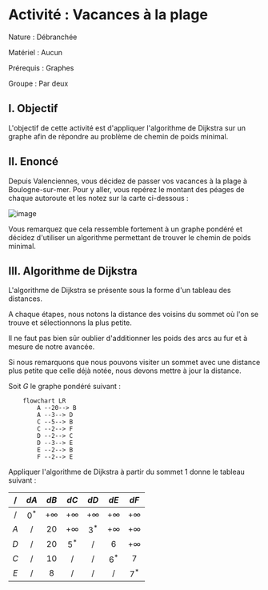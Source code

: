 # Activité : Vacances à la plage

Nature : Débranchée

Matériel : Aucun

Prérequis : Graphes

Groupe : Par deux

## I. Objectif

L'objectif de cette activité est d'appliquer l'algorithme de Dijkstra sur un graphe afin de répondre au problème de chemin de poids minimal.

## II. Enoncé

Depuis Valenciennes, vous décidez de passer vos vacances à la plage à Boulogne-sur-mer. Pour y aller, vous repérez le montant des péages de chaque autoroute et les notez sur la carte ci-dessous :

![image](./img/npdc_peages.png)

Vous remarquez que cela ressemble fortement à un graphe pondéré et décidez d'utiliser un algorithme permettant de trouver le chemin de poids minimal.

## III. Algorithme de Dijkstra

L'algorithme de Dijkstra se présente sous la forme d'un tableau des distances.

A chaque étapes, nous notons la distance des voisins du sommet où l'on se trouve et sélectionnons la plus petite.

Il ne faut pas bien sûr oublier d'additionner les poids des arcs au fur et à mesure de notre avancée.

Si nous remarquons que nous pouvons visiter un sommet avec une distance plus petite que celle déjà notée, nous devons mettre à jour la distance.

Soit $G$ le graphe pondéré suivant :

```mermaid
    flowchart LR
        A --20--> B
        A --3--> D
        C --5--> B
        C --2--> F
        D --2--> C
        D --3--> E
        E --2--> B
        F --2--> E
```

Appliquer l'algorithme de Dijkstra à partir du sommet $1$ donne le tableau suivant :

| / | $dA$ | $dB$ | $dC$ | $dD$ | $dE$ | $dF$ |
| :---: | :---: | :---: | :---: | :---: | :---: | :---: |
| / | $0^*$ | $+\infty$ | $+\infty$ | $+\infty$ | $+\infty$ | $+\infty$ |
| $A$ | / | $20$ | $+\infty$ | $3^*$ | $+\infty$ |$+\infty$ |$+\infty$ |
| $D$ | / | $20$ | $5^*$ | / | $6$ | $+\infty$ |
| $C$ | / | $10$ | / | / | $6^*$ | $7$ |
| $E$ | / | $8$ | / | / | / | $7^*$ |

